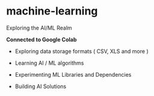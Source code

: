# machine-learning
Exploring the AI/ML Realm

**Connected to Google Colab**

 - Exploring data storage formats ( CSV, XLS and more )

 - Learning AI / ML algorithms

 - Experimenting ML Libraries and Dependencies

 - Building AI Solutions

